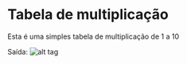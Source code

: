 # Tabela de multiplicação

Esta é uma simples tabela de multiplicação de 1 a 10

Saída:
![alt tag](https://raw.githubusercontent.com/barrsofilho/simple-multiplication-table/master/output.png "Output")

